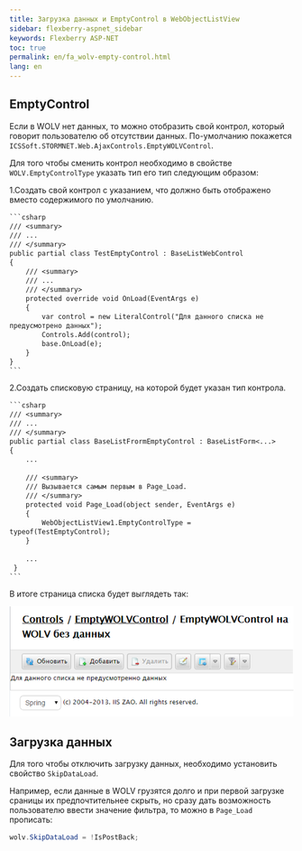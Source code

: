 ```yaml
---
title: Загрузка данных и EmptyControl в WebObjectListView
sidebar: flexberry-aspnet_sidebar
keywords: Flexberry ASP-NET
toc: true
permalink: en/fa_wolv-empty-control.html
lang: en
---
```


## EmptyControl

Если в WOLV нет данных, то можно отобразить свой контрол, который говорит пользователю об отсутствии данных. По-умолчанию покажется `ICSSoft.STORMNET.Web.AjaxControls.EmptyWOLVControl`.

Для того чтобы сменить контрол необходимо в свойстве `WOLV.EmptyControlType` указать тип его тип следующим образом:

1.Создать свой контрол с указанием, что должно быть отображено вместо содержимого по умолчанию.

    ```csharp
    /// <summary>
    /// ...
    /// </summary>
    public partial class TestEmptyControl : BaseListWebControl
    {
        /// <summary>
        /// ...
        /// </summary>
        protected override void OnLoad(EventArgs e)
        {
            var control = new LiteralControl("Для данного списка не предусмотрено данных");
            Controls.Add(control);
            base.OnLoad(e);
        }
    }
    ```

2.Создать списковую страницу, на которой будет указан тип контрола.

    ```csharp
    /// <summary>
    /// ...
    /// </summary>
    public partial class BaseListFrormEmptyControl : BaseListForm<...>
    {
        ...

        /// <summary>
        /// Вызывается самым первым в Page_Load.
        /// </summary>
        protected void Page_Load(object sender, EventArgs e)
        {
            WebObjectListView1.EmptyControlType = typeof(TestEmptyControl);
        }

        ...
     }
    ```

В итоге страница списка будет выглядеть так:

![](/images/pages/products/flexberry-aspnet/controls/wolv/empty-wolv-control.png)

## Загрузка данных

Для того чтобы отключить загрузку данных, необходимо установить свойство `SkipDataLoad`.

Например, если данные в WOLV грузятся долго и при первой загрузке сраницы их предпочтительнее скрыть, но сразу дать возможность пользователю ввести значение фильтра, то можно в `Page_Load` прописать:

```csharp
wolv.SkipDataLoad = !IsPostBack;
```
